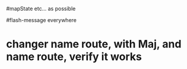 #mapState etc... as possible

#flash-message everywhere

# changer name route, with Maj, and name route, verify it works